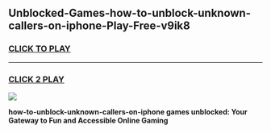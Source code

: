 
## Unblocked-Games-how-to-unblock-unknown-callers-on-iphone-Play-Free-v9ik8
<h3>
<a href="https://premium76.site?title=how-to-unblock-unknown-callers-on-iphone&ref=10A">CLICK TO PLAY</a></h3>
<hr>

<h3>
<a href="https://premium76.site?title=how-to-unblock-unknown-callers-on-iphone&ref=10A">CLICK 2 PLAY</a>
  
</h3>

<a href="https://premium76.site?title=how-to-unblock-unknown-callers-on-iphone&ref=10A"><img src="https://clearcache.store/games.png"></a>


**how-to-unblock-unknown-callers-on-iphone games unblocked: Your Gateway to Fun and Accessible Online Gaming**
